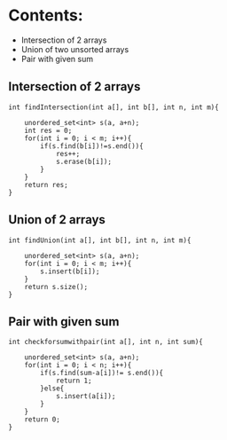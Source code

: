 # Contents:

- Intersection of 2 arrays
- Union of two unsorted arrays
- Pair with given sum

## Intersection of 2 arrays

```
int findIntersection(int a[], int b[], int n, int m){

    unordered_set<int> s(a, a+n);
    int res = 0;
    for(int i = 0; i < m; i++){
        if(s.find(b[i])!=s.end()){
            res++;
            s.erase(b[i]);
        }
    }
    return res;
}

```

## Union of 2 arrays

```
int findUnion(int a[], int b[], int n, int m){

    unordered_set<int> s(a, a+n);
    for(int i = 0; i < m; i++){
        s.insert(b[i]);
    }
    return s.size();
}

```

## Pair with given sum

```
int checkforsumwithpair(int a[], int n, int sum){

    unordered_set<int> s(a, a+n);
    for(int i = 0; i < n; i++){
        if(s.find(sum-a[i])!= s.end()){
            return 1;
        }else{
            s.insert(a[i]);
        }
    }
    return 0;
}

```
